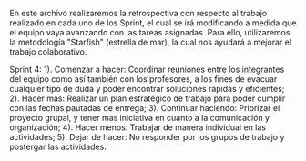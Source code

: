 En este archivo realizaremos la retrospectiva con respecto al trabajo realizado en cada uno de los Sprint, el cual se irá modificando a medida que el equipo vaya avanzando con las tareas asignadas. Para ello, utilizaremos la metodología "Starfish" (estrella de mar), la cual nos ayudará a mejorar el trabajo colaborativo.

Sprint 4:
1). Comenzar a hacer: Coordinar reuniones entre los integrantes del equipo como así también con los profesores, a los fines de evacuar cualquier tipo de duda y poder encontrar soluciones rapidas y eficientes;
2). Hacer mas: Realizar un plan estratégico de trabajo para poder cumplir con las fechas pautadas de entrega;
3). Continuar haciendo: Priorizar el proyecto grupal, y tener mas iniciativa en cuanto a la comunicación y organización;
4). Hacer menos: Trabajar de manera individual en las actividades;
5). Dejar de hacer: No responder por los grupos de trabajo y postergar las actividades.
